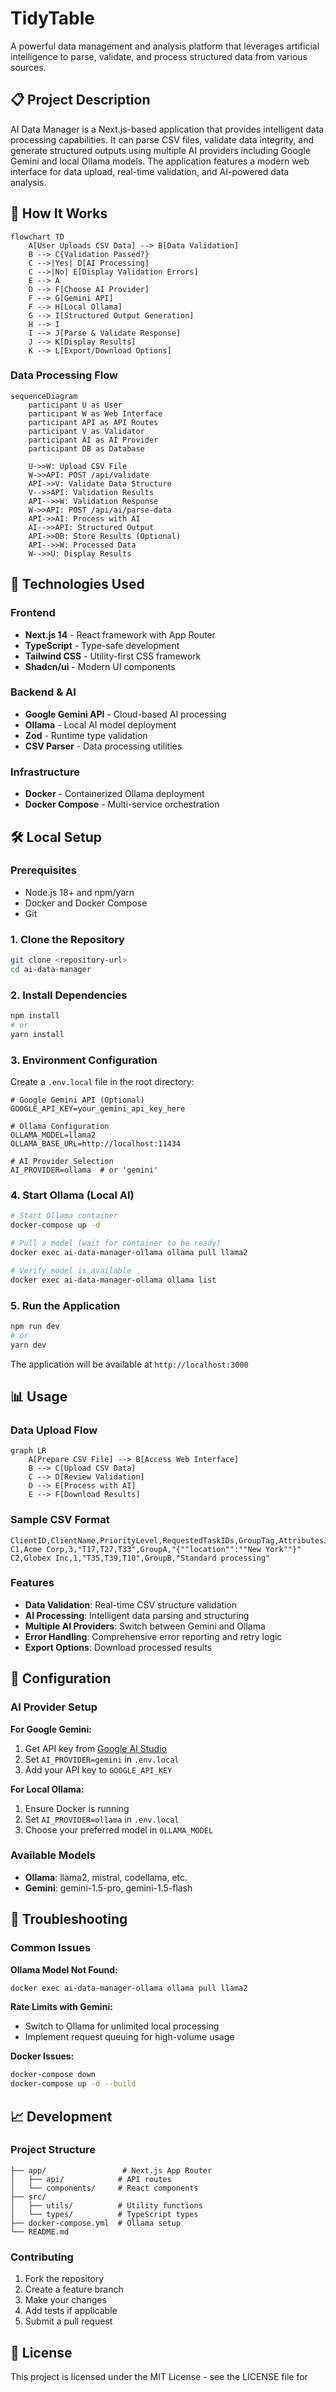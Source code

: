 # TidyTable

A powerful data management and analysis platform that leverages artificial intelligence to parse, validate, and process structured data from various sources.

## 📋 Project Description

AI Data Manager is a Next.js-based application that provides intelligent data processing capabilities. It can parse CSV files, validate data integrity, and generate structured outputs using multiple AI providers including Google Gemini and local Ollama models. The application features a modern web interface for data upload, real-time validation, and AI-powered data analysis.

## 🔧 How It Works

```mermaid
flowchart TD
    A[User Uploads CSV Data] --> B[Data Validation]
    B --> C{Validation Passed?}
    C -->|Yes| D[AI Processing]
    C -->|No| E[Display Validation Errors]
    E --> A
    D --> F[Choose AI Provider]
    F --> G[Gemini API]
    F --> H[Local Ollama]
    G --> I[Structured Output Generation]
    H --> I
    I --> J[Parse & Validate Response]
    J --> K[Display Results]
    K --> L[Export/Download Options]
```

### Data Processing Flow

```mermaid
sequenceDiagram
    participant U as User
    participant W as Web Interface
    participant API as API Routes
    participant V as Validator
    participant AI as AI Provider
    participant DB as Database

    U->>W: Upload CSV File
    W->>API: POST /api/validate
    API->>V: Validate Data Structure
    V-->>API: Validation Results
    API-->>W: Validation Response
    W->>API: POST /api/ai/parse-data
    API->>AI: Process with AI
    AI-->>API: Structured Output
    API->>DB: Store Results (Optional)
    API-->>W: Processed Data
    W-->>U: Display Results
```

## 🚀 Technologies Used

### Frontend
- **Next.js 14** - React framework with App Router
- **TypeScript** - Type-safe development
- **Tailwind CSS** - Utility-first CSS framework
- **Shadcn/ui** - Modern UI components

### Backend & AI
- **Google Gemini API** - Cloud-based AI processing
- **Ollama** - Local AI model deployment
- **Zod** - Runtime type validation
- **CSV Parser** - Data processing utilities

### Infrastructure
- **Docker** - Containerized Ollama deployment
- **Docker Compose** - Multi-service orchestration

## 🛠️ Local Setup

### Prerequisites
- Node.js 18+ and npm/yarn
- Docker and Docker Compose
- Git

### 1. Clone the Repository
```bash
git clone <repository-url>
cd ai-data-manager
```

### 2. Install Dependencies
```bash
npm install
# or
yarn install
```

### 3. Environment Configuration
Create a `.env.local` file in the root directory:

```env
# Google Gemini API (Optional)
GOOGLE_API_KEY=your_gemini_api_key_here

# Ollama Configuration
OLLAMA_MODEL=llama2
OLLAMA_BASE_URL=http://localhost:11434

# AI Provider Selection
AI_PROVIDER=ollama  # or 'gemini'
```

### 4. Start Ollama (Local AI)
```bash
# Start Ollama container
docker-compose up -d

# Pull a model (wait for container to be ready)
docker exec ai-data-manager-ollama ollama pull llama2

# Verify model is available
docker exec ai-data-manager-ollama ollama list
```

### 5. Run the Application
```bash
npm run dev
# or
yarn dev
```

The application will be available at `http://localhost:3000`

## 📊 Usage

### Data Upload Flow
```mermaid
graph LR
    A[Prepare CSV File] --> B[Access Web Interface]
    B --> C[Upload CSV Data]
    C --> D[Review Validation]
    D --> E[Process with AI]
    E --> F[Download Results]
```

### Sample CSV Format
```csv
ClientID,ClientName,PriorityLevel,RequestedTaskIDs,GroupTag,AttributesJSON
C1,Acme Corp,3,"T17,T27,T33",GroupA,"{""location"":""New York""}"
C2,Globex Inc,1,"T35,T39,T10",GroupB,"Standard processing"
```

### Features
- **Data Validation**: Real-time CSV structure validation
- **AI Processing**: Intelligent data parsing and structuring
- **Multiple AI Providers**: Switch between Gemini and Ollama
- **Error Handling**: Comprehensive error reporting and retry logic
- **Export Options**: Download processed results

## 🔧 Configuration

### AI Provider Setup

**For Google Gemini:**
1. Get API key from [Google AI Studio](https://aistudio.google.com)
2. Set `AI_PROVIDER=gemini` in `.env.local`
3. Add your API key to `GOOGLE_API_KEY`

**For Local Ollama:**
1. Ensure Docker is running
2. Set `AI_PROVIDER=ollama` in `.env.local`
3. Choose your preferred model in `OLLAMA_MODEL`

### Available Models
- **Ollama**: llama2, mistral, codellama, etc.
- **Gemini**: gemini-1.5-pro, gemini-1.5-flash

## 🐛 Troubleshooting

### Common Issues

**Ollama Model Not Found:**
```bash
docker exec ai-data-manager-ollama ollama pull llama2
```

**Rate Limits with Gemini:**
- Switch to Ollama for unlimited local processing
- Implement request queuing for high-volume usage

**Docker Issues:**
```bash
docker-compose down
docker-compose up -d --build
```

## 📈 Development

### Project Structure
```
├── app/                 # Next.js App Router
│   ├── api/            # API routes
│   └── components/     # React components
├── src/
│   ├── utils/          # Utility functions
│   └── types/          # TypeScript types
├── docker-compose.yml  # Ollama setup
└── README.md
```

### Contributing
1. Fork the repository
2. Create a feature branch
3. Make your changes
4. Add tests if applicable
5. Submit a pull request

## 📄 License

This project is licensed under the MIT License - see the LICENSE file for
